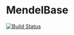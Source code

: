 # MendelBase

[![Build Status](https://travis-ci.org/ericsobel/MendelBase.jl.svg?branch=master)](https://travis-ci.org/ericsobel/MendelBase.jl)
